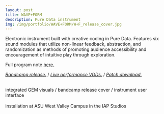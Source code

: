 ```yaml
---
layout: post
title: WAVE+FORM
description: Pure Data instrument
img: /img/portfolio/WAVE+FORM/W+F_release_cover.jpg
---
```


Electronic instrument built with creative coding in Pure Data. Features six sound modules that utilize non-linear feedback, abstraction, and randomization as methods of promoting audience accessibility and encouragement of intuitive play through exploration. 

Full program note [here.](https://enoodle.net/text/2024-12-13_WAVE+FORM-ProgramNote/)

_[Bandcamp release.](https://enoodle.bandcamp.com/album/wave-form)_
 / _[Live performance VODs.](https://www.youtube.com/playlist?list=PL4eBs8bANwF6SlSDy5uNX6vo9h7z7Gkhi)_
 / _[Patch download.](https://patchstorage.com/waveform/)_

<div class="img_row">
	<img class="col one" src="{{ site.baseurl }}/img/portfolio/WAVE+FORM/W+F_gem-visuals.jpg" alt="" title="W+F_gem-visuals"/>
	<img class="col one" src="{{ site.baseurl }}{{ project.img }}/img/portfolio/WAVE+FORM/W+F_release_cover.jpg" alt="" title="W+F_release_cover.jpg"/>
	<img class="col one" src="{{ site.baseurl }}/img/portfolio/WAVE+FORM/W+F_instrument-gui.jpg" alt="" title="W+F_instrument-gui"/>
</div>
<div class="col three caption">
integrated GEM visuals / bandcamp release cover / instrument user interface

<div class="img_row">
	<img class="col two" src="{{ site.baseurl }}/img/portfolio/WAVE+FORM/W+F_installation01.jpg" alt="" title="installation01"/>
	<img class="col one" src="{{ site.baseurl }}/img/portfolio/WAVE+FORM/W+F_installation00.jpg" alt="" title="installation00"/>
 </div>
<div class="col three caption">
installation at ASU West Valley Campus in the IAP Studios

<div class="img_row">
	<img class="col three" src="{{ site.baseurl }}/img/portfolio/WAVE+FORM/iapworks_twitch_feed.jpg" alt="" title="installation_stream"/>
  </div>
<div class="col three caption">
 
